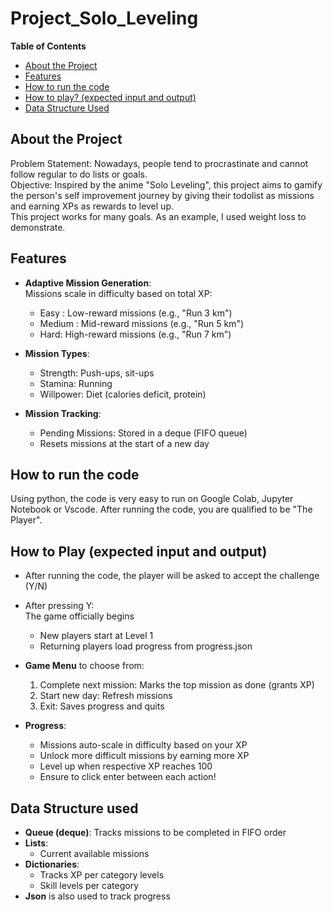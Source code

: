 # Project_Solo_Leveling

**Table of Contents**
- [About the Project](#about-the-project)
- [Features](#features)
- [How to run the code](#how-to-run-the-code)
- [How to play? (expected input and output)](#how-to-play-expected-input-and-output)
- [Data Structure Used](#data-structure-used)

## About the Project
Problem Statement: Nowadays, people tend to procrastinate and cannot follow regular to do lists or goals.  
Objective: Inspired by the anime "Solo Leveling", this project aims to gamify the person's self improvement journey by giving their todolist as missions and earning XPs as rewards to level up.  
This project works for many goals. As an example, I used weight loss to demonstrate.

## Features
- **Adaptive Mission Generation**:  
  Missions scale in difficulty based on total XP:  
  - Easy : Low-reward missions (e.g., "Run 3 km")  
  - Medium : Mid-reward missions (e.g., "Run 5 km")  
  - Hard: High-reward missions (e.g., "Run 7 km")  

- **Mission Types**: 
  - Strength: Push-ups, sit-ups  
  - Stamina: Running  
  - Willpower: Diet (calories deficit, protein)  

- **Mission Tracking**: 
  - Pending Missions: Stored in a deque (FIFO queue)  
  - Resets missions at the start of a new day

## How to run the code
Using python, the code is very easy to run on Google Colab, Jupyter Notebook or Vscode. After running the code, you are qualified to be "The Player".

## How to Play (expected input and output)
- After running the code, the player will be asked to accept the challenge (Y/N)
- After pressing Y:  
  The game officially begins  
  - New players start at Level 1  
  - Returning players load progress from progress.json  

- **Game Menu** to choose from:  
  1. Complete next mission: Marks the top mission as done (grants XP)  
  2. Start new day: Refresh missions  
  3. Exit: Saves progress and quits  

- **Progress**:  
  - Missions auto-scale in difficulty based on your XP  
  - Unlock more difficult missions by earning more XP  
  - Level up when respective XP reaches 100  
  - Ensure to click enter between each action!

## Data Structure used
- **Queue (deque)**: Tracks missions to be completed in FIFO order  
- **Lists**: 
  - Current available missions  
- **Dictionaries**:
  - Tracks XP per category levels  
  - Skill levels per category  
- **Json** is also used to track progress
